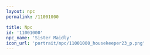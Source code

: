 ```yaml
---
layout: npc
permalink: /11001000

title: Npc
id: '11001000'
npc_name: 'Sister Maidly'
icon_url: 'portrait/npc/11001000_housekeeper23_p.png'
---
```

